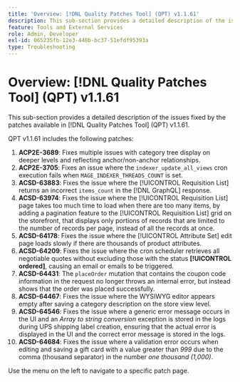 ```yaml
---
title: 'Overview: [!DNL Quality Patches Tool] (QPT) v1.1.61'
description: This sub-section provides a detailed description of the issues fixed by the patches available in [!DNL Quality Patches Tool] (QPT) v1.1.61.
feature: Tools and External Services
role: Admin, Developer
exl-id: 065235fb-12e3-448b-bc37-51efdf95393a
type: Troubleshooting
---
```

# Overview: [!DNL Quality Patches Tool] (QPT) v1.1.61

This sub-section provides a detailed description of the issues fixed by the patches available in [!DNL Quality Patches Tool] (QPT) v1.1.61.

QPT v1.1.61 includes the following patches:

1. **ACP2E-3689**: Fixes multiple issues with category tree display on deeper levels and reflecting anchor/non-anchor relationships.
1. **ACP2E-3705**: Fixes an issue where the `indexer_update_all_views` cron execution fails when `MAGE_INDEXER_THREADS_COUNT` is set.
1. **ACSD-63883**: Fixes the issue where the [!UICONTROL Requisition List] returns an incorrect `items_count` in the [!DNL GraphQL] response.
1. **ACSD-63974**: Fixes the issue where the [!UICONTROL Requisition List] page takes too much time to load when there are too many items, by adding a pagination feature to the [!UICONTROL Requisition List] grid on the storefront, that displays only portions of records that are limited to the number of records per page, instead of all the records at once.
1. **ACSD-64178**: Fixes the issue where the [!UICONTROL Attribute Set] edit page loads slowly if there are thousands of product attributes.
1. **ACSD-64209**: Fixes the issue where the cron scheduler retrieves all negotiable quotes without excluding those with the status **[!UICONTROL ordered]**, causing an email or emails to be triggered.
1. **ACSD-64431**: The `placeOrder` mutation that contains the coupon code information in the request no longer throws an internal error, but instead shows that the order was placed successfully.
1. **ACSD-64467**: Fixes the issue where the WYSIWYG editor appears empty after saving a category description on the store view level.
1. **ACSD-64546**: Fixes the issue where a generic error message occurs in the UI and an *Array to string conversion* exception is stored in the logs during UPS shipping label creation, ensuring that the actual error is displayed in the UI and the correct error message is stored in the logs.
1. **ACSD-64684**: Fixes the issue where a validation error occurs when editing and saving a gift card with a value greater than *999* due to the comma (thousand separator) in the number *one thousand (1,000)*.

Use the menu on the left to navigate to a specific patch page.

